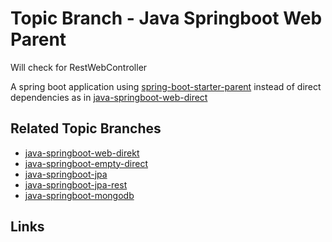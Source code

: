 # Topic Branch - Java Springboot Web Parent
Will check for RestWebController

A spring boot application using [spring-boot-starter-parent](pom.xml) instead of 
direct dependencies as in [java-springboot-web-direct](../../tree/java-springboot-web-direct)


## Related Topic Branches
* [java-springboot-web-direkt](../../tree/java-springboot-web-direct)
* [java-springboot-empty-direct](../../tree/java-springboot-empty-direct)
* [java-springboot-jpa](../../tree/java-springboot-jpa)
* [java-springboot-jpa-rest](../../tree/java-springboot-jpa-rest)
* [java-springboot-mongodb](../../tree/java-springboot-mongodb)


## Links


